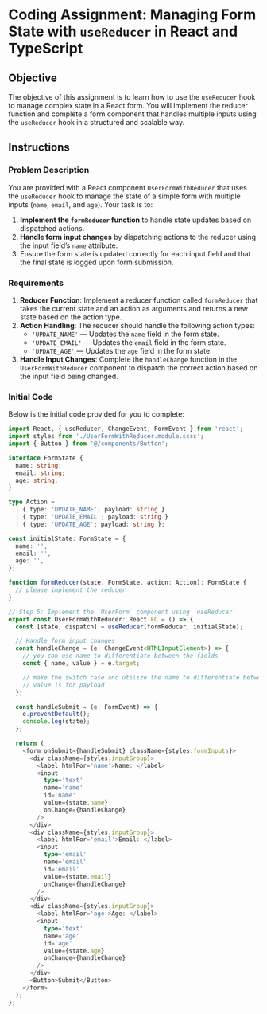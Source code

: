 # Coding Assignment: Managing Form State with `useReducer` in React and TypeScript

## Objective

The objective of this assignment is to learn how to use the `useReducer` hook to manage complex state in a React form. You will implement the reducer function and complete a form component that handles multiple inputs using the `useReducer` hook in a structured and scalable way.

## Instructions

### Problem Description

You are provided with a React component `UserFormWithReducer` that uses the `useReducer` hook to manage the state of a simple form with multiple inputs (`name`, `email`, and `age`). Your task is to:

1. **Implement the `formReducer` function** to handle state updates based on dispatched actions.
2. **Handle form input changes** by dispatching actions to the reducer using the input field’s `name` attribute.
3. Ensure the form state is updated correctly for each input field and that the final state is logged upon form submission.

### Requirements

1. **Reducer Function**: Implement a reducer function called `formReducer` that takes the current state and an action as arguments and returns a new state based on the action type.
2. **Action Handling**: The reducer should handle the following action types:
   - `'UPDATE_NAME'` — Updates the `name` field in the form state.
   - `'UPDATE_EMAIL'` — Updates the `email` field in the form state.
   - `'UPDATE_AGE'` — Updates the `age` field in the form state.
3. **Handle Input Changes**: Complete the `handleChange` function in the `UserFormWithReducer` component to dispatch the correct action based on the input field being changed.

### Initial Code

Below is the initial code provided for you to complete:

```typescript
import React, { useReducer, ChangeEvent, FormEvent } from 'react';
import styles from './UserFormWithReducer.module.scss';
import { Button } from '@/components/Button';

interface FormState {
  name: string;
  email: string;
  age: string;
}

type Action =
  | { type: 'UPDATE_NAME'; payload: string }
  | { type: 'UPDATE_EMAIL'; payload: string }
  | { type: 'UPDATE_AGE'; payload: string };

const initialState: FormState = {
  name: '',
  email: '',
  age: '',
};

function formReducer(state: FormState, action: Action): FormState {
  // please implement the reducer
}

// Step 5: Implement the `UserForm` component using `useReducer`
export const UserFormWithReducer: React.FC = () => {
  const [state, dispatch] = useReducer(formReducer, initialState);

  // Handle form input changes
  const handleChange = (e: ChangeEvent<HTMLInputElement>) => {
    // you can use name to differentiate between the fields
    const { name, value } = e.target;

    // make the switch case and utilize the name to differentiate between the fields
    // value is for payload
  };

  const handleSubmit = (e: FormEvent) => {
    e.preventDefault();
    console.log(state);
  };

  return (
    <form onSubmit={handleSubmit} className={styles.formInputs}>
      <div className={styles.inputGroup}>
        <label htmlFor='name'>Name: </label>
        <input
          type='text'
          name='name'
          id='name'
          value={state.name}
          onChange={handleChange}
        />
      </div>
      <div className={styles.inputGroup}>
        <label htmlFor='email'>Email: </label>
        <input
          type='email'
          name='email'
          id='email'
          value={state.email}
          onChange={handleChange}
        />
      </div>
      <div className={styles.inputGroup}>
        <label htmlFor='age'>Age: </label>
        <input
          type='text'
          name='age'
          id='age'
          value={state.age}
          onChange={handleChange}
        />
      </div>
      <Button>Submit</Button>
    </form>
  );
};
```
